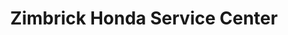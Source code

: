 ---
title: "Zimbrick Honda Service Center"
url: /madison/zimbrick-honda-service-center/
shop: Autowerkstatt
---